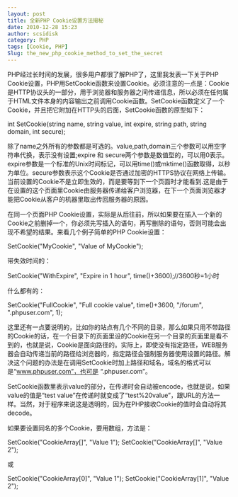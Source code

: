 ```yaml
---
layout: post
title: 全新PHP Cookie设置方法揭秘
date: 2010-12-28 15:23
author: scsidisk
category: PHP
tags: [Cookie, PHP]
Slug: the_new_php_cookie_method_to_set_the_secret
---
```


PHP经过长时间的发展，很多用户都很了解PHP了，这里我发表一下关于PHP
Cookie设置，PHP用SetCookie函数来设置Cookie。必须注意的一点是：Cookie是HTTP协议头的一部分，用于浏览器和服务器之间传递信息，所以必须在任何属于HTML文件本身的内容输出之前调用Cookie函数。SetCookie函数定义了一个Cookie，并且把它附加在HTTP头的后面，SetCookie函数的原型如下：

<div id="lv2">
int SetCookie(string name, string value, int expire, string path, string
domain, int secure);

除了name之外所有的参数都是可选的。value,path,domain三个参数可以用空字符串代换，表示没有设置;expire
和
secure两个参数是数值型的，可以用0表示。expire参数是一个标准的Unix时间标记，可以用time()或mktime()函数取得，以秒为单位。secure参数表示这个Cookie是否通过加密的HTTPS协议在网络上传输。当前设置的Cookie不是立即生效的，而是要等到下一个页面时才能看到.这是由于在设置的这个页面里Cookie由服务器传递给客户浏览器，在下一个页面浏览器才能把Cookie从客户的机器里取出传回服务器的原因。

在同一个页面PHP
Cookie设置，实际是从后往前，所以如果要在插入一个新的Cookie之前删掉一个，你必须先写插入的语句，再写删除的语句，否则可能会出现不希望的结果。来看几个例子简单的PHP
Cookie设置：

SetCookie("MyCookie", "Value of MyCookie");

带失效时间的：

SetCookie("WithExpire", "Expire in 1 hour", time()+3600);//3600秒=1小时

什么都有的：

SetCookie("FullCookie", "Full cookie value", time()+3600, "/forum",
".phpuser.com", 1);

这里还有一点要说明的，比如你的站点有几个不同的目录，那么如果只用不带路径的Cookie的话，在一个目录下的页面里设的Cookie在另一个目录的页面里是看不到的，也就是说，Cookie是面向路径的。实际上，即使没有指定路径，WEB服务器会自动传递当前的路径给浏览器的，指定路径会强制服务器使用设置的路径。解决这个问题的办法是在调用SetCookie时加上路径和域名，域名的格式可以是“www.phpuser.com”，也可是
“.phpuser.com”。

SetCookie函数里表示value的部分，在传递时会自动被encode，也就是说，如果value的值是“test
value”在传递时就变成了“test%20value”，跟URL的方法一样。当然，对于程序来说这是透明的，因为在PHP接收Cookie的值时会自动将其decode。

如果要设置同名的多个Cookie，要用数组，方法是：

SetCookie("CookieArray[]", "Value 1"); SetCookie("CookieArray[]", "Value
2");

或

SetCookie("CookieArray[0]", "Value 1"); SetCookie("CookieArray[1]",
"Value 2");

</div>

